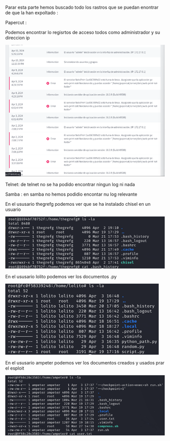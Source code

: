 Parar esta parte hemos buscado todo los rastros que se puedan enontrar de que la han expoltado :

Papercut : 

Podemos encontrar lo regisrtos de acceso todos como administrador  y su direccion ip 

![alt text](image-2.png)

Telnet: de telnet no se ha podido encontrar ningun log ni nada

Samba : en samba no hemos podidio encontar nu log relevante

En el ususario thegrefg podemos ver que se ha instalado chisel en un usuario

![alt text](image-1.png)

En el ususario lolito  podemos ver los documentos .py

![alt text](image-6.png)

 En el ususario ampeter podemos ver los documentos creados y usados prar el esploit

 ![alt text](image-5.png)

